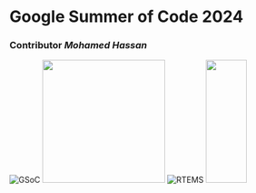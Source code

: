 # Google Summer of Code 2024

### Contributor *Mohamed Hassan*
![GSoC](https://github.com/Hamzyyy/hamzy.github.io/assets/48621542/c7abb688-42f5-48b0-931f-1859beaddab4)
<img src="https://github.com/Hamzyyy/hamzy.github.io/assets/48621542/c7abb688-42f5-48b0-931f-1859beaddab4" width="216" height="216">
![RTEMS](https://github.com/Hamzyyy/hamzy.github.io/assets/48621542/8db6fed6-d7a0-40e3-a93e-8b58915e20ce)
<img src="https://github.com/Hamzyyy/hamzy.github.io/assets/48621542/8db6fed6-d7a0-40e3-a93e-8b58915e20ce" width="72" height="216">
